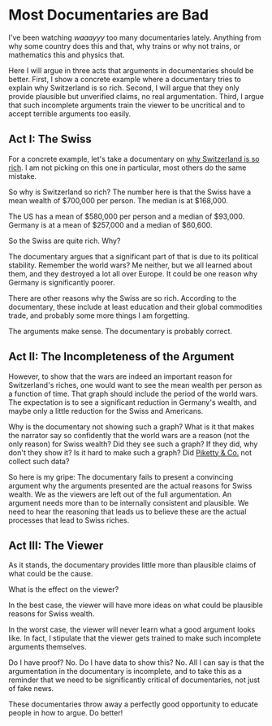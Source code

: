 # Most Documentaries are Bad

I've been watching *waaayyy* too many documentaries lately. Anything from why some country does this and that, why trains or why not trains, or mathematics this and physics that.

Here I will argue in three acts that arguments in documentaries should be better. First, I show a concrete example where a documentary tries to explain why Switzerland is so rich. Second, I will argue that they only provide plausible but unverified claims, no real argumentation. Third, I argue that such incomplete arguments train the viewer to be uncritical and to accept terrible arguments too easily.


## Act I: The Swiss

For a concrete example, let's take a documentary on [why Switzerland is so rich](https://www.youtube.com/watch?v=jXvSawDj4iQ). I am not picking on this one in particular, most others do the same mistake.

So why is Switzerland so rich? The number here is that the Swiss have a mean wealth of $700,000 per person. The median is at $168,000.

The US has a mean of $580,000 per person and a median of $93,000. Germany is at a mean of $257,000 and a median of $60,600.

So the Swiss are quite rich. Why?

The documentary argues that a significant part of that is due to its political stability. Remember the world wars? Me neither, but we all learned about them, and they destroyed a lot all over Europe. It could be one reason why Germany is significantly poorer.

There are other reasons why the Swiss are so rich. According to the documentary, these include at least education and their global commodities trade, and probably some more things I am forgetting.

The arguments make sense. The documentary is probably correct.


## Act II: The Incompleteness of the Argument

However, to show that the wars are indeed an important reason for Switzerland's riches, one would want to see the mean wealth per person as a function of time. That graph should include the period of the world wars. The expectation is to see a significant reduction in Germany's wealth, and maybe only a little reduction for the Swiss and Americans.

Why is the documentary not showing such a graph? What is it that makes the narrator say so confidently that the world wars are a reason (not the only reason) for Swiss wealth? Did they see such a graph? If they did, why don't they show it? Is it hard to make such a graph? Did [Piketty & Co.](http://piketty.pse.ens.fr/en/capital21c2) not collect such data?

So here is my gripe: The documentary fails to present a convincing argument why the arguments presented are the actual reasons for Swiss wealth. We as the viewers are left out of the full argumentation. An argument needs more than to be internally consistent and plausible. We need to hear the reasoning that leads us to believe these are the actual processes that lead to Swiss riches.


## Act III: The Viewer

As it stands, the documentary provides little more than plausible claims of what could be the cause.

What is the effect on the viewer?

In the best case, the viewer will have more ideas on what could be plausible reasons for Swiss wealth.

In the worst case, the viewer will never learn what a good argument looks like. In fact, I stipulate that the viewer gets trained to make such incomplete arguments themselves.

Do I have proof? No. Do I have data to show this? No. All I can say is that the argumentation in the documentary is incomplete, and to take this as a reminder that we need to be significantly critical of documentaries, not just of fake news.

These documentaries throw away a perfectly good opportunity to educate people in how to argue. Do better!